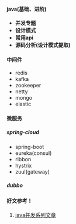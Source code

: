 #### java(基础、进阶)
- **并发专题**
- **设计模式**
- **常用api**
- **源码分析(设计模式提取)**

#### 中间件
- redis
- kafka
- zookeeper
- netty
- mongo
- elastic

#### 微服务
##### spring-cloud
- spring-boot
- eureka(consul)
- ribbon
- hystrix
- zuul(gateway)

##### dubbo

#### 好文参考！
1. [java并发系列文章]("https://www.javazhiyin.com/topic/thread")

